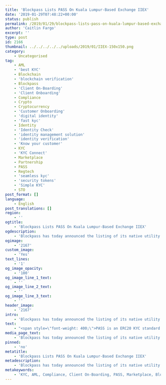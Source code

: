 ```yaml
---
title: 'Blockpass Lists PASS On Kuala Lumpur-Based Exchange IIEX'
date: '2019-01-29T07:48:22+00:00'
status: publish
permalink: /2019/01/29/blockpass-lists-pass-on-kuala-lumpur-based-exchange-iiex
author: 'Caitlin Fargo'
excerpt: ''
type: post
id: 2166
thumbnail: ../../../../../uploads/2019/01/IIEX-150x150.png
category:
    - Uncategorised
tag:
    - AML
    - 'best KYC'
    - Blockchain
    - 'blockchain verification'
    - Blockpass
    - 'Client On-Boarding'
    - 'Client Onboarding'
    - Compliance
    - Crypto
    - Cryptocurrency
    - 'Customer Onboarding'
    - 'digital identity'
    - 'fast kyc'
    - Identity
    - 'Identity Check'
    - 'identity management solution'
    - 'identity verification'
    - 'Know your customer'
    - KYC
    - 'KYC Connect'
    - Marketplace
    - Partnership
    - PASS
    - Regtech
    - 'seamless kyc'
    - 'security tokens'
    - 'Simple KYC'
    - STO
post_format: []
language:
    - English
post_translations: []
region:
    - ''
ogtitle:
    - 'Blockpass Lists PASS On Kuala Lumpur-Based Exchange IIEX'
ogdescription:
    - 'Blockpass has today announced the listing of its native utility token, PASS, on Malaysian-based exchange IIEX.'
ogimage:
    - '2167'
custom_image:
    - 'Yes'
text_lines:
    - '1'
og_image_opacity:
    - '100'
og_image_line_1_text:
    - ''
og_image_line_2_text:
    - ''
og_image_line_3_text:
    - ''
header_image:
    - '2167'
intro:
    - 'Blockpass has today announced the listing of its native utility token, PASS, on Malaysian-based exchange IIEX.'
text:
    - "<span style=\"font-weight: 400;\">PASS is an ERC20 KYC standard utility token that serves as a discount voucher for the Blockpass platform. The first-of-its kind, PASS token seamlessly integrates KYC-compliant identities, ensuring that all holders are fully verified before they are able to transfer it on.</span>\r\n\r\n<span style=\"font-weight: 400;\">Established in 2017, IIEX aims to be a leading global digital asset trading platform and boasts support for over 20 projects internationally. IIEX strives for trading security, giving users the peace of mind that comes with SSL bank-level security, and only engages with projects which meet its strict market entry threshold. </span>\r\n\r\n<span style=\"font-weight: 400;\">“It’s great to broaden the number of exchanges that are currently supporting PASS. The last several months have seen our partner network and digital identity ecosystem broaden dramatically, and expanding the tradability of PASS is a big part of that,” said Blockpass CEO <a href=\"https://www.linkedin.com/in/adamvaziri/\">Adam Vaziri</a>. “IIEX is helping to increase market accessibility to PASS, bringing it to a wider range of potential buyers and networks, which is key to growing our Blockpass App user base.”</span>\r\n\r\n<span style=\"font-weight: 400;\">For more information or to get started with IIEX, visit </span><a href=\"http://iiex.io\"><span style=\"font-weight: 400;\">iiex.io</span></a>"
media_page_text:
    - 'Blockpass has today announced the listing of its native utility token, PASS, on Malaysian-based based exchange IIEX.'
pinned:
    - 'no'
metatitle:
    - 'Blockpass Lists PASS On Kuala Lumpur-Based Exchange IIEX'
metadescription:
    - 'Blockpass has today announced the listing of its native utility token, PASS, on Malaysian-based exchange IIEX.'
metakeywords:
    - 'KYC, AML, Compliance, Client On-Boarding, PASS, Marketplace, Blockpass, Identity, Identity Verification, Customer Onboarding, Digital identity, identity management solution, Identity Verification, Know your customer, regtech, security tokens, sto, blockchain verification, partnership, identity check, client onboarding, cryptocurrency, blockchain, crypto, KYC Connect, best KYC, simple KYC, seamless KYC, fast KYC, best KYC'
---
```

<!DOCTYPE html PUBLIC "-//W3C//DTD HTML 4.0 Transitional//EN" "http://www.w3.org/TR/REC-html40/loose.dtd">
<?xml encoding="UTF-8">

